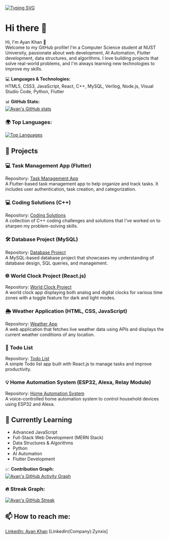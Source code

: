 <a href="https://git.io/typing-svg"><img src="https://readme-typing-svg.demolab.com?font=Fira+Code&weight=600&pause=1000&color=00F71E&width=435&lines=Passionate+Full-Stack+Web+Developer;Flutter+Developer;Ai-Automation" alt="Typing SVG" /></a>

# Hi there 👋

Hi, I'm Ayan Khan 👋  
Welcome to my GitHub profile! I'm a Computer Science student at NUST University, passionate about web development, AI Automation, Flutter development, data structures, and algorithms. I love building projects that solve real-world problems, and I'm always learning new technologies to improve my skills.

💻 **Languages & Technologies:**  
HTML5, CSS3, JavaScript, React, C++, MySQL, Verilog, Node.js, Visual Studio Code, Python, Flutter

📊 **GitHub Stats:**  
[![Ayan's GitHub stats](https://github-readme-stats.vercel.app/api?username=Ayankhann00&show_icons=true&hide=prs&count_private=true&theme=radical)](https://github.com/Ayankhann00)

### 🌍 **Top Languages:**
[![Top Languages](https://github-readme-stats.vercel.app/api/top-langs/?username=Ayankhann00&layout=compact&theme=radical)](https://github.com/Ayankhann00)

## 🚀 **Projects**

### 💻 **Task Management App (Flutter)**  
Repository: [Task Management App](https://github.com/Ayankhann00/task-management-app)  
A Flutter-based task management app to help organize and track tasks. It includes user authentication, task creation, and categorization.

### 💻 **Coding Solutions (C++)**  
Repository: [Coding Solutions](https://github.com/Ayankhann00/coding-solutions)  
A collection of C++ coding challenges and solutions that I've worked on to sharpen my problem-solving skills.

### 🛠️ **Database Project (MySQL)**  
Repository: [Database Project](https://github.com/Ayankhann00/database-project)  
A MySQL-based database project that showcases my understanding of database design, SQL queries, and management.

### 🌐 **World Clock Project (React.js)**  
Repository: [World Clock Project](https://github.com/Ayankhann00/world-clock-project)  
A world clock app displaying both analog and digital clocks for various time zones with a toggle feature for dark and light modes.

### 🌦️ **Weather Application (HTML, CSS, JavaScript)**  
Repository: [Weather App](https://github.com/Ayankhann00/weather-app)  
A web application that fetches live weather data using APIs and displays the current weather conditions of any location.

### 📝 **Todo List**  
Repository: [Todo List](https://github.com/Ayankhann00/todo-list)  
A simple Todo list app built with React.js to manage tasks and improve productivity.

### 💡 **Home Automation System (ESP32, Alexa, Relay Module)**  
Repository: [Home Automation System](https://github.com/Ayankhann00/home-automation-system)  
A voice-controlled home automation system to control household devices using ESP32 and Alexa.

## 🌱 **Currently Learning**
- Advanced JavaScript
- Full-Stack Web Development (MERN Stack)
- Data Structures & Algorithms
- Python
- AI Automation
- Flutter Development

📈 **Contribution Graph:**  
[![Ayan's GitHub Activity Graph](https://activity-graph.herokuapp.com/graph?username=Ayankhann00&theme=github)](https://github.com/Ayankhann00)


### 🔥 **Streak Graph:**  
[![Ayan's GitHub Streak](https://github-readme-streak-stats.herokuapp.com/?user=Ayankhann00&theme=radical)](https://git.io/streak-stats)

## 📫 **How to reach me:**  
[LinkedIn: Ayan Khan](https://www.linkedin.com/in/ayan-khan/)
[LinkedIn(Company):Zynxis]

